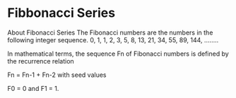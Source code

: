 # Fibbonacci Series
 About Fibonacci Series
The Fibonacci numbers are the numbers in the following integer sequence.
0, 1, 1, 2, 3, 5, 8, 13, 21, 34, 55, 89, 144, ……..

In mathematical terms, the sequence Fn of Fibonacci numbers is defined by the recurrence relation 

Fn = Fn-1 + Fn-2
with seed values 

F0 = 0 and F1 = 1.

